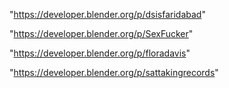 "https://developer.blender.org/p/dsisfaridabad"

"https://developer.blender.org/p/SexFucker"

"https://developer.blender.org/p/floradavis"

"https://developer.blender.org/p/sattakingrecords"

